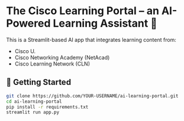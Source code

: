 # The Cisco Learning Portal – an AI-Powered Learning Assistant 🧠

This is a Streamlit-based AI app that integrates learning content from:

- Cisco U.
- Cisco Networking Academy (NetAcad)
- Cisco Learning Network (CLN)

## 🏁 Getting Started

```bash
git clone https://github.com/YOUR-USERNAME/ai-learning-portal.git
cd ai-learning-portal
pip install -r requirements.txt
streamlit run app.py
```
